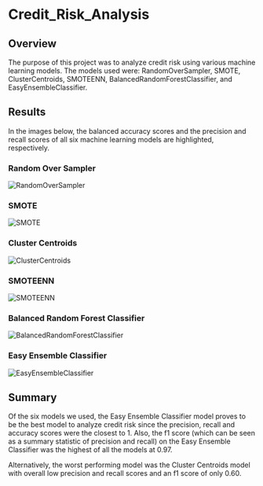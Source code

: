 # Credit_Risk_Analysis

## Overview

The purpose of this project was to analyze credit risk using various machine learning models. The models used were: RandomOverSampler, SMOTE, ClusterCentroids, SMOTEENN, BalancedRandomForestClassifier, and EasyEnsembleClassifier.

## Results
In the images below, the balanced accuracy scores and the precision and recall scores of all six machine learning models are highlighted, respectively.

### Random Over Sampler
![RandomOverSampler](https://user-images.githubusercontent.com/82347825/130170911-8143cb23-d5af-4c16-9ffc-598e4a88ceaa.png)


### SMOTE
![SMOTE](https://user-images.githubusercontent.com/82347825/130170915-5d700823-66d0-4de1-b5a7-b8191bfe0b74.png)


### Cluster Centroids
![ClusterCentroids](https://user-images.githubusercontent.com/82347825/130170921-8ab6166a-64a8-425e-a7b1-e54327dd38a0.png)


### SMOTEENN
![SMOTEENN](https://user-images.githubusercontent.com/82347825/130170928-bf6a01bc-740a-429a-9385-8202a7956669.png)


### Balanced Random Forest Classifier
![BalancedRandomForestClassifier](https://user-images.githubusercontent.com/82347825/130170934-2286550e-46f5-4f2f-b9bc-71e141211ec9.png)


### Easy Ensemble Classifier
![EasyEnsembleClassifier](https://user-images.githubusercontent.com/82347825/130170938-53d967cd-96f1-4b11-9829-975bdd1c58f6.png)


## Summary
Of the six models we used, the Easy Ensemble Classifier model proves to be the best model to analyze credit risk since the precision, recall and accuracy scores were the closest to 1. Also, the f1 score (which can be seen as a summary statistic of precision and recall) on the Easy Ensemble Classifier was the highest of all the models at 0.97.

Alternatively, the worst performing model was the Cluster Centroids model with overall low precision and recall scores and an f1 score of only 0.60. 
